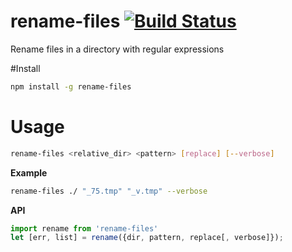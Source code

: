 # rename-files [![Build Status](https://travis-ci.org/Urucas/rename-files.svg?branch=master)](https://travis-ci.org/Urucas/rename-files)
Rename files in a directory with regular expressions

#Install 
```bash
npm install -g rename-files
```

# Usage
```bash
rename-files <relative_dir> <pattern> [replace] [--verbose]
```

**Example**
```bash
rename-files ./ "_75.tmp" "_v.tmp" --verbose
```

**API**
```javascript
import rename from 'rename-files'
let [err, list] = rename({dir, pattern, replace[, verbose]});
```
